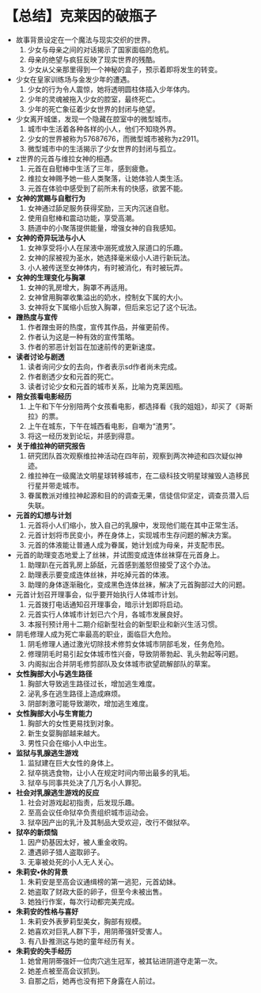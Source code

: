 # 【总结】克莱因的破瓶子

-   故事背景设定在一个魔法与现实交织的世界。
    1.  少女与母亲之间的对话揭示了国家面临的危机。
    2.  母亲的绝望与疯狂反映了现实世界的残酷。
    3.  少女从父亲那里得到一个神秘的盒子，预示着即将发生的转变。
-   少女在皇家训练场与金发少年的遭遇。
    1.  少女的行为令人震惊，她将透明圆柱体插入少年体内。
    2.  少年的灵魂被拖入少女的腔室，最终死亡。
    3.  少年的死亡象征着少女世界的封闭与绝望。
-   少女离开城堡，发现一个隐藏在腔室中的微型城市。
    1.  城市中生活着各种各样的小人，他们不知晓外界。
    2.  少女的世界被称为57687676，而微型城市被称为z2911。
    3.  微型城市中的生活揭示了少女世界的封闭与孤立。
-   z世界的元首与维拉女神的相遇。
    1.  元首在自慰棒中生活了三年，感到疲惫。
    2.  维拉女神赐予她一些人类聚落，让她体验人类生活。
    3.  元首在体验中感受到了前所未有的快感，欲罢不能。
-   **女神的赏赐与自慰行为**
    1.  女神通过舔足服务获得奖励，三天内沉迷自慰。
    2.  使用自慰棒和震动功能，享受高潮。
    3.  肠道中的小聚落提供能量，增强女神的自我感知。
-   **女神的奇异玩法与小人**
    1.  女神享受将小人在尿液中溺死或放入尿道口的乐趣。
    2.  女神的尿被视为圣水，她选择毫米级小人进行新玩法。
    3.  小人被传送至女神体内，有时被消化，有时被玩弄。
-   **女神的生理变化与胸罩**
    1.  女神的乳房增大，胸罩不再适用。
    2.  女神曾用胸罩收集溢出的奶水，控制女下属的大小。
    3.  女神将女下属缩小后放入胸罩，但后来忘记了这个玩法。
-   **蹭热度与宣传**
    1.  作者蹭虫哥的热度，宣传其作品，并催更前传。
    2.  作者认为这是一种有效的宣传策略。
    3.  作者的邪恶计划旨在加速前传的更新速度。
-   **读者讨论与剧透**
    1.  读者询问少女的去向，作者表示sd作者尚未完成。
    2.  作者剧透少女和元首的死亡。
    3.  读者讨论少女和元首的城市关系，比喻为克莱因瓶。
-   **陪女孩看电影经历**
    1.  上午和下午分别陪两个女孩看电影，都选择看《我的姐姐》，却买了《哥斯拉》的票。
    2.  上午在城东，下午在城西看电影，自嘲为“渣男”。
    3.  将这一经历发到论坛，并感到得意。
-   **关于维拉神的研究报告**
    1.  研究团队首次观察维拉神活动在四年前，观察到两次神迹和四次疑似神迹。
    2.  维拉神在一级魔法文明星球转移城市，在二级科技文明星球摧毁人造移民行星并带走城市。
    3.  眷属教派对维拉神起源和目的的调查无果，信徒信仰坚定，调查员潜入后失联。
-   **元首的幻想与计划**
    1.  元首将小人们缩小，放入自己的乳腺中，发现他们能在其中正常生活。
    2.  元首计划将市民变小，养在身体上，实现城市生存问题的解决方案。
    3.  元首的体液能让普通人成为眷属，她计划成为母亲，并支配市民。
-   元首的助理变态地爱上了丝袜，并试图变成连体丝袜穿在元首身上。
    1.  助理趴在元首乳房上舔舐，元首感到羞怒但接受了这个办法。
    2.  助理表示要变成连体丝袜，并吃掉元首的体液。
    3.  助理的身体逐渐融化，变成黑色连体丝袜，解决了元首胸部过大的问题。
-   元首计划召开理事会，似乎要开始执行人体城市计划。
    1.  元首拨打电话通知召开理事会，暗示计划即将启动。
    2.  元首实行人体城市计划已六个月，各城市发展良好。
    3.  本报刊预计用十二期介绍新型社会的新型职业和新兴生活习惯。
-   阴毛修理人成为死亡率最高的职业，面临巨大危险。
    1.  阴毛修理人通过激光切除技术修剪女体城市阴部毛发，任务危险。
    2.  修理阴毛时易引起女体城市性兴奋，导致阴蒂勃起、乳头勃起等问题。
    3.  内阁拟出合并阴毛修剪部队及女体城市欲望疏解部队的草案。
-   **女性胸部大小与逃生路径**
    1.  胸部大导致逃生路径过长，增加逃生难度。
    2.  泌乳多在逃生路径上造成麻烦。
    3.  阴部刺激可能导致潮吹，增加逃生难度。
-   **女性胸部大小与生育能力**
    1.  胸部大的女性更易找到对象。
    2.  新生女婴胸部越来越大。
    3.  男性只会在缩小人中出生。
-   **监狱与乳腺逃生游戏**
    1.  监狱建在巨大女性的身体上。
    2.  狱卒挑选食物，让小人在规定时间内带出最多的乳垢。
    3.  狱卒与同事共处决了几万名小人罪犯。
-   **社会对乳腺逃生游戏的反应**
    1.  社会对游戏起初指责，后发现乐趣。
    2.  至高会议任命狱卒负责组织城市运动会。
    3.  狱卒因产出的乳汁及其制品大受欢迎，改行不做狱卒。
-   **狱卒的新烦恼**
    1.  因产奶基因太好，被人重金收购。
    2.  遭遇卵子猎人盗取卵子。
    3.  无辜被处死的小人无人关心。
-   **朱莉安•休的背景**
    1.  朱莉安是至高会议通缉榜的第一逃犯，元首幼妹。
    2.  她盗取了财政大臣的卵子，但至今未被出售。
    3.  她独行作案，每次行动都完美完成。
-   **朱莉安的性格与喜好**
    1.  朱莉安外表萝莉型美女，胸部有规模。
    2.  她喜欢对巨乳人群下手，用阴蒂强奸受害人。
    3.  有八卦推测这与她的童年经历有关。
-   **朱莉安的失手经历**
    1.  她曾用阴蒂强奸一位肉穴逃生冠军，被其钻进阴道夺走第一次。
    2.  她差点被至高会议抓到。
    3.  自那之后，她再也没有把下身露在人前过。